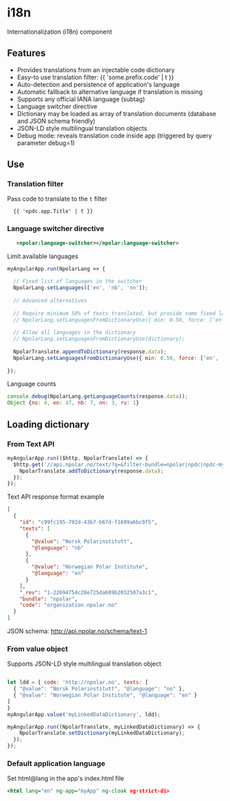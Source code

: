 # i18n

Internationalization (i18n) component

## Features
* Provides translations from an injectable code dictionary
* Easy-to use translation filter: {{ 'some.prefix.code' | t }}
* Auto-detection and persistence of application's language
* Automatic fallback to alternative language if translation is missing
* Supports any official IANA language (subtag)
* Language switcher directive
* Dictionary may be loaded as array of translation documents (database and JSON schema friendly)
* JSON-LD style multilingual translation objects
* Debug mode: reveals translation code inside app (triggered by query parameter debug=1)

## Use

### Translation filter
Pass code to translate to the `t` filter 
```
  {{ 'npdc.app.Title' | t }}
```

### Language switcher directive
```xml
   <npolar:language-switcher></npolar:language-switcher>
```
Limit available languages

```javascript
myAngularApp.run(NpolarLang => {
  
  // Fixed list of languages in the switcher
  NpolarLang.setLanguages(['en', 'nb', 'nn']);
  
  // Advanced alternatives
  
  // Require minimum 50% of texts translated, but provide some fixed languages no matter
  // NpolarLang.setLanguagesFromDictionaryUse({ min: 0.50, force: ['en', 'nb', 'nn'], dictionary });
  
  // Allow all languages in the dictionary
  // NpolarLang.setLanguagesFromDictionaryUse(dictionary);
  
  NpolarTranslate.appendToDictionary(response.data);
  NpolarLang.setLanguagesFromDictionaryUse({ min: 0.50, force: ['en', 'nb', 'nn'], dictionary });
  
});
```

Language counts

```javascript
console.debug(NpolarLang.getLanguageCounts(response.data));
Object {no: 4, en: 47, nb: 7, nn: 3, ru: 1}

```


## Loading dictionary

### From Text API

```javascript
myAngularApp.run(($http, NpolarTranslate) => {
  $http.get('//api.npolar.no/text/?q=&filter-bundle=npolar|npdc|npdc-myapp&format=json&variant=array&limit=all').then(response => {
    NpolarTranslate.addToDictionary(response.data);
  });
});
```

Text API response format example
```json
[
  {
    "id": "c99fc195-792d-43b7-b67d-f1699a6bc9f5",
    "texts": [
      {
        "@value": "Norsk Polarinstitutt",
        "@language": "nb"
      },
      {
        "@value": "Norwegian Polar Institute",
        "@language": "en"
      }
    ],
    "_rev": "1-22694754c28e725da609b2032507a3c1",
    "bundle": "npolar",
    "code": "organization.npolar.no"
  }
]
```
JSON schema: http://api.npolar.no/schema/text-1

### From value object

Supports JSON-LD style multilingual translation object

```javascript

let ldd = { code: 'http://npolar.no', texts: [
  { "@value": "Norsk Polarinstitutt", "@language": "no" },
  { "@value": "Norwegian Polar Institute", "@language": "en" }
]
}
myAngularApp.value('myLinkedDataDictionary', ldd);

myAngularApp.run((NpolarTranslate, myLinkedDataDictionary) => {
    NpolarTranslate.setDictionary(myLinkedDataDictionary);
  });
});
```

### Default application language
Set html@lang in the app's index.html file
```xml
<html lang="en" ng-app="myApp" ng-cloak ng-strict-di>
```